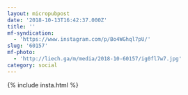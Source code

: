 ```yaml
---
layout: micropubpost
date: '2018-10-13T16:42:37.000Z'
title: ''
mf-syndication:
  - 'https://www.instagram.com/p/Bo4WGhql7pU/'
slug: '60157'
mf-photo:
  - 'http://liech.ga/m/media/2018-10-60157/ig0fl7w7.jpg'
category: social
---
```

{% include insta.html %}
